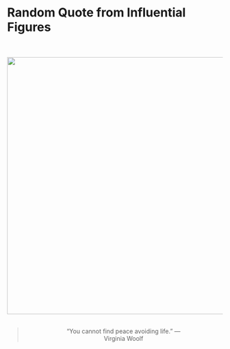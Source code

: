 # Random Quote from Influential Figures

<div align="center">
  <br>
  <br>
  <a href="https://en.wikipedia.org/wiki/Virginia_Woolf" title="Virginia Woolf - Wikipedia"><img src="https://upload.wikimedia.org/wikipedia/commons/thumb/0/0b/George_Charles_Beresford_-_Virginia_Woolf_in_1902_-_Restoration.jpg/640px-George_Charles_Beresford_-_Virginia_Woolf_in_1902_-_Restoration.jpg" width="600px"></a>
  <br>
  <br>
  <blockquote>&ldquo;You cannot find peace avoiding life.&rdquo; &mdash; <footer>Virginia Woolf</footer></blockquote>
</div>
  